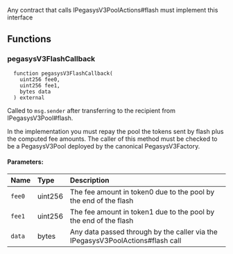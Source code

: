 Any contract that calls IPegasysV3PoolActions#flash must implement this interface

## Functions

### pegasysV3FlashCallback

```solidity
  function pegasysV3FlashCallback(
    uint256 fee0,
    uint256 fee1,
    bytes data
  ) external
```

Called to `msg.sender` after transferring to the recipient from IPegasysV3Pool#flash.

In the implementation you must repay the pool the tokens sent by flash plus the computed fee amounts.
The caller of this method must be checked to be a PegasysV3Pool deployed by the canonical PegasysV3Factory.

#### Parameters:

| Name   | Type    | Description                                                                    |
| :----- | :------ | :----------------------------------------------------------------------------- |
| `fee0` | uint256 | The fee amount in token0 due to the pool by the end of the flash               |
| `fee1` | uint256 | The fee amount in token1 due to the pool by the end of the flash               |
| `data` | bytes   | Any data passed through by the caller via the IPegasysV3PoolActions#flash call |
